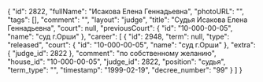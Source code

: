 {
    "id": 2822,
    "fullName": "Исакова Елена Геннадьевна",
    "photoURL": "",
    "tags": [],
    "comment": "",
    "layout": "judge",
    "title": "Судья Исакова Елена Геннадьевна",
    "court": null,
    "previousCourt": {
        "id": "10-000-00-05",
        "name": "суд г.Орши"
    },
    "career": [
        {
            "id": 2948,
            "term": null,
            "type": "released",
            "court": {
                "id": "10-000-00-05",
                "name": "суд г.Орши"
            },
            "extra": {
                "judge_id": 2822
            },
            "comment": "по собственному желанию",
            "house_id": "10-000-00-05",
            "judge_id": 2822,
            "position": "судья",
            "term_type": "",
            "timestamp": "1999-02-19",
            "decree_number": "99"
        }
    ]
}
